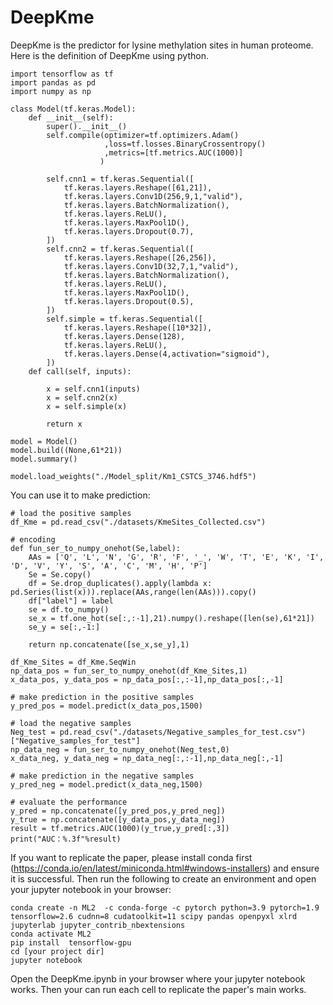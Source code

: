 # DeepKme
DeepKme is the predictor for lysine methylation sites in human proteome. Here is the definition of DeepKme using python.

    import tensorflow as tf
    import pandas as pd
    import numpy as np

    class Model(tf.keras.Model):
        def __init__(self):
            super().__init__()
            self.compile(optimizer=tf.optimizers.Adam()
                         ,loss=tf.losses.BinaryCrossentropy()
                         ,metrics=[tf.metrics.AUC(1000)]
                        )

            self.cnn1 = tf.keras.Sequential([
                tf.keras.layers.Reshape([61,21]),
                tf.keras.layers.Conv1D(256,9,1,"valid"),
                tf.keras.layers.BatchNormalization(),
                tf.keras.layers.ReLU(),
                tf.keras.layers.MaxPool1D(),
                tf.keras.layers.Dropout(0.7),
            ])
            self.cnn2 = tf.keras.Sequential([
                tf.keras.layers.Reshape([26,256]),
                tf.keras.layers.Conv1D(32,7,1,"valid"),
                tf.keras.layers.BatchNormalization(),
                tf.keras.layers.ReLU(),
                tf.keras.layers.MaxPool1D(),
                tf.keras.layers.Dropout(0.5),
            ])
            self.simple = tf.keras.Sequential([
                tf.keras.layers.Reshape([10*32]),
                tf.keras.layers.Dense(128),
                tf.keras.layers.ReLU(),
                tf.keras.layers.Dense(4,activation="sigmoid"),
            ])
        def call(self, inputs):

            x = self.cnn1(inputs)
            x = self.cnn2(x)
            x = self.simple(x)

            return x

    model = Model()
    model.build((None,61*21))
    model.summary()

    model.load_weights("./Model_split/Km1_CSTCS_3746.hdf5")  

You can use it to make prediction:

    # load the positive samples
    df_Kme = pd.read_csv("./datasets/KmeSites_Collected.csv")  

    # encoding
    def fun_ser_to_numpy_onehot(Se,label):
        AAs = ['Q', 'L', 'N', 'G', 'R', 'F', '_', 'W', 'T', 'E', 'K', 'I', 'D', 'V', 'Y', 'S', 'A', 'C', 'M', 'H', 'P']
        Se = Se.copy()
        df = Se.drop_duplicates().apply(lambda x: pd.Series(list(x))).replace(AAs,range(len(AAs))).copy()
        df["label"] = label
        se = df.to_numpy()
        se_x = tf.one_hot(se[:,:-1],21).numpy().reshape([len(se),61*21])
        se_y = se[:,-1:]

        return np.concatenate([se_x,se_y],1)

    df_Kme_Sites = df_Kme.SeqWin
    np_data_pos = fun_ser_to_numpy_onehot(df_Kme_Sites,1)
    x_data_pos, y_data_pos = np_data_pos[:,:-1],np_data_pos[:,-1]

    # make prediction in the positive samples
    y_pred_pos = model.predict(x_data_pos,1500)

    # load the negative samples
    Neg_test = pd.read_csv("./datasets/Negative_samples_for_test.csv")["Negative_samples_for_test"]
    np_data_neg = fun_ser_to_numpy_onehot(Neg_test,0)
    x_data_neg, y_data_neg = np_data_neg[:,:-1],np_data_neg[:,-1]

    # make prediction in the negative samples
    y_pred_neg = model.predict(x_data_neg,1500)

    # evaluate the performance
    y_pred = np.concatenate([y_pred_pos,y_pred_neg])
    y_true = np.concatenate([y_data_pos,y_data_neg])
    result = tf.metrics.AUC(1000)(y_true,y_pred[:,3])
    print("AUC：%.3f"%result)


If you want to replicate the paper, please install conda first (https://conda.io/en/latest/miniconda.html#windows-installers) and ensure it is successful. 
Then run the following to create an environment and open your jupyter notebook in your browser:

    conda create -n ML2  -c conda-forge -c pytorch python=3.9 pytorch=1.9 tensorflow=2.6 cudnn=8 cudatoolkit=11 scipy pandas openpyxl xlrd jupyterlab jupyter_contrib_nbextensions
    conda activate ML2
    pip install  tensorflow-gpu
    cd [your project dir]
    jupyter notebook

Open the DeepKme.ipynb in your browser where your jupyter notebook works. 
Then your can run each cell to replicate the paper's main works.
